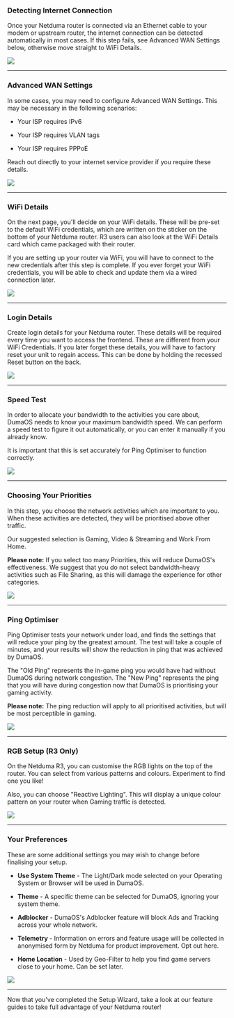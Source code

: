 ### Detecting Internet Connection

Once your Netduma router is connected via an Ethernet cable to your modem or upstream router, the internet connection can be detected automatically in most cases. If this step fails, see Advanced WAN Settings below, otherwise move straight to WiFi Details.

![](2024-09-30-14-41-18-image.png)

---

### Advanced WAN Settings

In some cases, you may need to configure Advanced WAN Settings. This may be necessary in the following scenarios:

- Your ISP requires IPv6

- Your ISP requires VLAN tags

- Your ISP requires PPPoE

Reach out directly to your internet service provider if you require these details.

![](2024-09-30-14-43-19-image.png)

---

### WiFi Details

On the next page, you'll decide on your WiFi details. These will be pre-set to the default WiFi credentials, which are written on the sticker on the bottom of your Netduma router. R3 users can also look at the WiFi Details card which came packaged with their router.

If you are setting up your router via WiFi, you will have to connect to the new credentials after this step is complete. If you ever forget your WiFi credentials, you will be able to check and update them via a wired connection later.

![](2024-09-30-14-47-01-image.png)

---

### Login Details

Create login details for your Netduma router. These details will be required every time you want to access the frontend. These are different from your WiFi Credentials. If you later forget these details, you will have to factory reset your unit to regain access. This can be done by holding the recessed Reset button on the back.

![](2024-09-30-14-49-02-image.png)

---

### Speed Test

In order to allocate your bandwidth to the activities you care about, DumaOS needs to know your maximum bandwidth speed. We can perform a speed test to figure it out automatically, or you can enter it manually if you already know.

It is important that this is set accurately for Ping Optimiser to function correctly.

![](2024-09-30-14-58-53-image.png)

---

### Choosing Your Priorities

In this step, you choose the network activities which are important to you. When these activities are detected, they will be prioritised above other traffic.

Our suggested selection is Gaming, Video & Streaming and Work From Home.

**Please note:** If you select too many Priorities, this will reduce DumaOS's effectiveness. We suggest that you do not select bandwidth-heavy activities such as File Sharing, as this will damage the experience for other categories.

![](2024-09-30-14-59-58-image.png)

---

### Ping Optimiser

Ping Optimiser tests your network under load, and finds the settings that will reduce your ping by the greatest amount. The test will take a couple of minutes, and your results will show the reduction in ping that was achieved by DumaOS.

The "Old Ping" represents the in-game ping you would have had without DumaOS during network congestion. The "New Ping" represents the ping that you will have during congestion now that DumaOS is prioritising your gaming activity.

**Please note:** The ping reduction will apply to all prioritised activities, but will be most perceptible in gaming.

![](2024-09-30-15-14-40-image.png)

---

### RGB Setup (R3 Only)

On the Netduma R3, you can customise the RGB lights on the top of the router. You can select from various patterns and colours. Experiment to find one you like!

Also, you can choose "Reactive Lighting". This will display a unique colour pattern on your router when Gaming traffic is detected.

![](2024-09-30-15-15-13-image.png)

---

### Your Preferences

These are some additional settings you may wish to change before finalising your setup.

- **Use System Theme** - The Light/Dark mode selected on your Operating System or Browser will be used in DumaOS.

- **Theme** - A specific theme can be selected for DumaOS, ignoring your system theme.

- **Adblocker** - DumaOS's Adblocker feature will block Ads and Tracking across your whole network.

- **Telemetry** - Information on errors and feature usage will be collected in anonymised form by Netduma for product improvement. Opt out here.

- **Home Location** - Used by Geo-Filter to help you find game servers close to your home. Can be set later.

![](2024-09-30-15-15-39-image.png)

---

Now that you've completed the Setup Wizard, take a look at our feature guides to take full advantage of your Netduma router!
